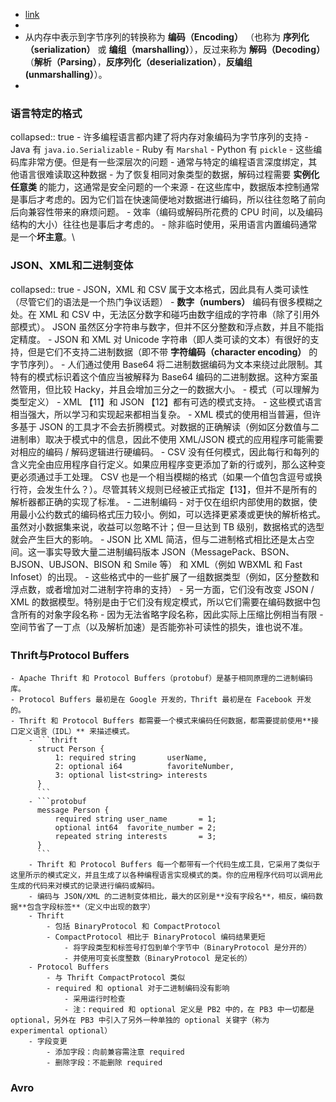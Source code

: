 - [link](https://github.com/Vonng/ddia/blob/master/ch4.md)
-
- 从内存中表示到字节序列的转换称为 **编码（Encoding）** （也称为 **序列化（serialization）** 或 **编组（marshalling）**），反过来称为 **解码（Decoding）**（**解析（Parsing）**，**反序列化（deserialization）**，**反编组 (unmarshalling）**）。
-
### 语言特定的格式
collapsed:: true
	- 许多编程语言都内建了将内存对象编码为字节序列的支持
		- Java 有 `java.io.Serializable`
		- Ruby 有 `Marshal`
		- Python 有 `pickle`
	- 这些编码库非常方便。但是有一些深层次的问题
		- 通常与特定的编程语言深度绑定，其他语言很难读取这种数据
		- 为了恢复相同对象类型的数据，解码过程需要 **实例化任意类** 的能力，这通常是安全问题的一个来源
		- 在这些库中，数据版本控制通常是事后才考虑的。因为它们旨在快速简便地对数据进行编码，所以往往忽略了前向后向兼容性带来的麻烦问题。
		- 效率（编码或解码所花费的 CPU 时间，以及编码结构的大小）往往也是事后才考虑的。
	- 除非临时使用，采用语言内置编码通常是一个**坏主意**。\
### JSON、XML和二进制变体
collapsed:: true
	- JSON，XML 和 CSV 属于文本格式，因此具有人类可读性（尽管它们的语法是一个热门争议话题）
		- **数字（numbers）** 编码有很多模糊之处。在 XML 和 CSV 中，无法区分数字和碰巧由数字组成的字符串（除了引用外部模式）。 JSON 虽然区分字符串与数字，但并不区分整数和浮点数，并且不能指定精度。
		- JSON 和 XML 对 Unicode 字符串（即人类可读的文本）有很好的支持，但是它们不支持二进制数据（即不带 **字符编码（character encoding）** 的字节序列）。
			- 人们通过使用 Base64 将二进制数据编码为文本来绕过此限制。其特有的模式标识着这个值应当被解释为 Base64 编码的二进制数据。这种方案虽然管用，但比较 Hacky，并且会增加三分之一的数据大小。
		- 模式（可以理解为类型定义）
			- XML 【11】和 JSON 【12】都有可选的模式支持。
			- 这些模式语言相当强大，所以学习和实现起来都相当复杂。
			- XML 模式的使用相当普遍，但许多基于 JSON 的工具才不会去折腾模式。对数据的正确解读（例如区分数值与二进制串）取决于模式中的信息，因此不使用 XML/JSON 模式的应用程序可能需要对相应的编码 / 解码逻辑进行硬编码。
			- CSV 没有任何模式，因此每行和每列的含义完全由应用程序自行定义。如果应用程序变更添加了新的行或列，那么这种变更必须通过手工处理。 CSV 也是一个相当模糊的格式（如果一个值包含逗号或换行符，会发生什么？）。尽管其转义规则已经被正式指定【13】，但并不是所有的解析器都正确的实现了标准。
	- 二进制编码
		- 对于仅在组织内部使用的数据，使用最小公约数式的编码格式压力较小。例如，可以选择更紧凑或更快的解析格式。虽然对小数据集来说，收益可以忽略不计；但一旦达到 TB 级别，数据格式的选型就会产生巨大的影响。
		- JSON 比 XML 简洁，但与二进制格式相比还是太占空间。这一事实导致大量二进制编码版本 JSON（MessagePack、BSON、BJSON、UBJSON、BISON 和 Smile 等） 和 XML（例如 WBXML 和 Fast Infoset）的出现。
			- 这些格式中的一些扩展了一组数据类型（例如，区分整数和浮点数，或者增加对二进制字符串的支持）
			- 另一方面，它们没有改变 JSON / XML 的数据模型。特别是由于它们没有规定模式，所以它们需要在编码数据中包含所有的对象字段名称
			- 因为无法省略字段名称，因此实际上压缩比例相当有限
				- 空间节省了一丁点（以及解析加速）是否能弥补可读性的损失，谁也说不准。
### Thrift与Protocol Buffers
	- Apache Thrift 和 Protocol Buffers（protobuf）是基于相同原理的二进制编码库。
	- Protocol Buffers 最初是在 Google 开发的，Thrift 最初是在 Facebook 开发的。
	- Thrift 和 Protocol Buffers 都需要一个模式来编码任何数据，都需要提前使用**接口定义语言（IDL）** 来描述模式。
		- ```thrift
		  struct Person {
		      1: required string       userName,
		      2: optional i64          favoriteNumber,
		      3: optional list<string> interests
		  }
		  ```
		- ```protobuf
		  message Person {
		      required string user_name       = 1;
		      optional int64  favorite_number = 2;
		      repeated string interests       = 3;
		  }
		  ```
		- Thrift 和 Protocol Buffers 每一个都带有一个代码生成工具，它采用了类似于这里所示的模式定义，并且生成了以各种编程语言实现模式的类。你的应用程序代码可以调用此生成的代码来对模式的记录进行编码或解码。
		- 编码与 JSON/XML 的二进制变体相比，最大的区别是**没有字段名**，相反，编码数据**包含字段标签**（定义中出现的数字）
		- Thrift
			- 包括 BinaryProtocol 和 CompactProtocol
			- CompactProtocol 相比于 BinaryProtocol 编码结果更短
				- 将字段类型和标签号打包到单个字节中（BinaryProtocol 是分开的）
				- 并使用可变长度整数（BinaryProtocol 是定长的）
		- Protocol Buffers
			- 与 Thrift CompactProtocol 类似
			- required 和 optional 对于二进制编码没有影响
				- 采用运行时检查
				- 注：required 和 optional 定义是 PB2 中的，在 PB3 中一切都是 optional，另外在 PB3 中引入了另外一种单独的 optional 关键字（称为 experimental optional）
		- 字段变更
			- 添加字段：向前兼容需注意 required
			- 删除字段：不能删除 required
### Avro